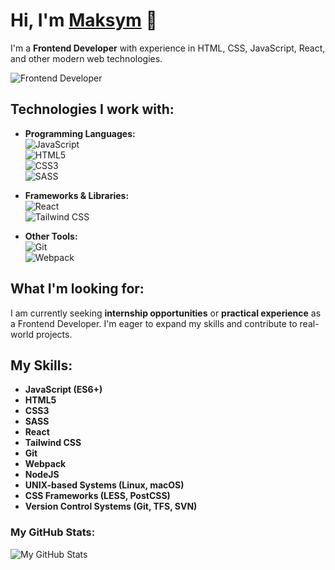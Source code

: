 # Hi, I'm [Maksym](https://github.com/Makc240305) 👋

I'm a **Frontend Developer** with experience in HTML, CSS, JavaScript, React, and other modern web technologies.

![Frontend Developer](https://img.shields.io/badge/Frontend%20Developer-React-61DAFB?style=for-the-badge&logo=react)

## Technologies I work with:

- **Programming Languages:**  
  ![JavaScript](https://img.shields.io/badge/JavaScript-ES6+-F7DF1E?style=for-the-badge&logo=javascript)  
  ![HTML5](https://img.shields.io/badge/HTML5-E34F26?style=for-the-badge&logo=html5)  
  ![CSS3](https://img.shields.io/badge/CSS3-1572B6?style=for-the-badge&logo=css3)  
  ![SASS](https://img.shields.io/badge/SASS-CC6699?style=for-the-badge&logo=sass)  

- **Frameworks & Libraries:**  
  ![React](https://img.shields.io/badge/React-61DAFB?style=for-the-badge&logo=react)  
  ![Tailwind CSS](https://img.shields.io/badge/Tailwind%20CSS-06B6D4?style=for-the-badge&logo=tailwindcss)

- **Other Tools:**  
  ![Git](https://img.shields.io/badge/Git-F05032?style=for-the-badge&logo=git)  
  ![Webpack](https://img.shields.io/badge/Webpack-8DD6F9?style=for-the-badge&logo=webpack)  

## What I'm looking for:
I am currently seeking **internship opportunities** or **practical experience** as a Frontend Developer. I'm eager to expand my skills and contribute to real-world projects.

## My Skills:
- **JavaScript (ES6+)**
- **HTML5**
- **CSS3**
- **SASS**
- **React**
- **Tailwind CSS**
- **Git**
- **Webpack**
- **NodeJS**
- **UNIX-based Systems (Linux, macOS)**
- **CSS Frameworks (LESS, PostCSS)**
- **Version Control Systems (Git, TFS, SVN)**

### My GitHub Stats:

![My GitHub Stats](https://github-readme-stats.vercel.app/api?username=Makc240305&show_icons=true&theme=radical)
